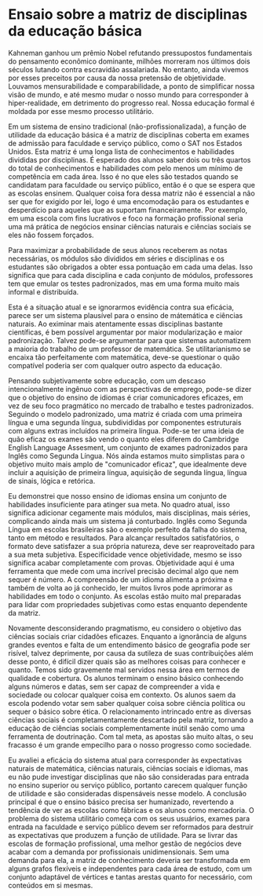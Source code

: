 # Ensaio sobre a matriz de disciplinas da educação básica

Kahneman ganhou um prêmio Nobel refutando pressupostos fundamentais do pensamento econômico dominante, milhões morreram nos últimos dois séculos lutando contra escravidão assalariada. No entanto, ainda vivemos por esses preceitos por causa da nossa pretensão de objetividade. Louvamos mensurabilidade e comparabilidade, a ponto de simplificar nossa visão de mundo, e até mesmo mudar o nosso mundo para corresponder à hiper-realidade, em detrimento do progresso real. Nossa educação formal é moldada por esse mesmo processo utilitário.

Em um sistema de ensino tradicional (não-profissionalizada), a função de utilidade da educação básica é a matriz de disciplinas coberta em exames de admissão para faculdade e serviço público, como o SAT nos Estados Unidos. Esta matriz é uma longa lista de conhecimentos e habilidades divididas por disciplinas. É esperado dos alunos saber dois ou três quartos do total de conhecimentos e habilidades com pelo menos um mínimo de competência em cada área. Isso é no que eles são testados quando se candidatam para faculdade ou serviço público, então é o que se espera que as escolas ensinem. Qualquer coisa fora dessa matriz não é essencial a não ser que for exigido por lei, logo é uma encomodação para os estudantes e desperdício para aqueles que as suportam financeiramente. Por exemplo, em uma escola com fins lucrativos e foco na formação profissional seria uma má prática de negócios ensinar ciências naturais e ciências sociais se eles não fossem forçados.

Para maximizar a probabilidade de seus alunos receberem as notas necessárias, os módulos são divididos em séries e disciplinas e os estudantes são obrigados a obter essa pontuação em cada uma delas. Isso significa que para cada disciplina e cada conjunto de módulos, professores tem que emular os testes padronizados, mas em uma forma muito mais informal e distribuída.

Esta é a situação atual e se ignorarmos evidência contra sua eficácia, parece ser um sistema plausível para o ensino de mátemática e ciências naturais. Ao eximinar mais atentamente essas disciplinas bastante científicas, é bem possível argumentar por maior modularização e maior padronização. Talvez pode-se argumentar para que sistemas automatizem a maioria do trabalho de um professor de matemática. Se utilitarianismo se encaixa tão perfeitamente com matemática, deve-se questionar o quão compatível poderia ser com qualquer outro aspecto da educação.

Pensando subjetivamente sobre educação, com um descaso intencionalmente ingênuo com as perspectivas de emprego, pode-se dizer que o objetivo do ensino de idiomas é criar comunicadores eficazes, em vez de seu foco pragmático no mercado de trabalho e testes padronizados. Seguindo o modelo padronizado, uma matriz é criada com uma primeira língua e uma segunda língua, subdivididas por componentes estruturais com alguns extras incluídos na primeira língua. Pode-se ter uma ideia de quão eficaz os exames são vendo o quanto eles diferem do Cambridge English Language Assesment, um conjunto de exames padronizados para Inglês como Segunda Língua. Nós ainda estamos muito simplistas para o objetivo muito mais amplo de "comunicador eficaz", que idealmente deve incluir a aquisição de primeira língua, aquisição de segunda língua, língua de sinais, lógica e retórica.

Eu demonstrei que nosso ensino de idiomas ensina um conjunto de habilidades insuficiente para atinger sua meta. No quadro atual, isso significa adicionar cegamente mais módulos, mais disciplinas, mais séries, complicando ainda mais um sistema já conturbado. Inglês como Segunda Língua em escolas brasileiras são o exemplo perfeito da falha do sistema, tanto em método e resultados. Para alcançar resultados satisfatórios, o formato deve satisfazer a sua própria natureza, deve ser reaproveitado para a sua meta subjetiva. Especificidade vence objetividade, mesmo se isso significa acabar completamente com provas. Objetividade aqui é uma ferramenta que mede com uma incrível precisão decimal algo que nem sequer é número. A compreensão de um idioma alimenta a próxima e também de volta ao já conhecido, ler muitos livros pode aprimorar as habilidades em todo o conjunto. As escolas estão muito mal preparadas para lidar com propriedades subjetivas como estas enquanto dependente da matriz.

Novamente desconsiderando pragmatismo, eu considero o objetivo das ciências sociais criar cidadões eficazes. Enquanto a ignorância de alguns grandes eventos e falta de um entendimento básico de geografia pode ser risível, talvez deprimente, por causa da sutileza de suas contribuições além desse ponto, é difícil dizer quais são as melhores coisas para conhecer e quanto. Temos sido gravemente mal servidos nessa área em termos de qualidade e cobertura. Os alunos terminam o ensino básico conhecendo alguns números e datas, sem ser capaz de compreender a vida e sociedade ou colocar qualquer coisa em contexto. Os alunos saem da escola podendo votar sem saber qualquer coisa sobre ciência política ou sequer o básico sobre ética. O relacionamento intrincado entre as diversas ciências sociais é completamentamente descartado pela matriz, tornando a educação de ciências sociais complementamente inútil senão como uma ferramenta de doutrinação. Com tal meta, as apostas são muito altas, o seu fracasso é um grande empecilho para o nosso progresso como sociedade.

Eu avaliei a eficácia do sistema atual para corresponder às expectativas naturais de matemática, ciências naturais, ciências sociais e idiomas, mas eu não pude investigar disciplinas que não são consideradas para entrada no ensino superior ou serviço público, portanto carecem qualquer função de utilidade e são consideradas dispensáveis nesse modelo. A conclusão principal é que o ensino básico precisa ser humanizado, revertendo a tendência de ver as escolas como fábricas e os alunos como mercadoria. O problema do sistema utilitário começa com os seus usuários, exames para entrada na faculdade e serviço público devem ser reformados para destruir as expectativas que produzem a função de utilidade. Para se livrar das escolas de formação profissional, uma melhor gestão de negócios deve acabar com a demanda por profissionais unidimensionais. Sem uma demanda para ela, a matriz de conhecimento deveria ser transformada em alguns grafos flexíveis e independentes para cada área de estudo, com um conjunto adaptável de vértices e tantas arestas quanto for necessário, com conteúdos em si mesmas.
